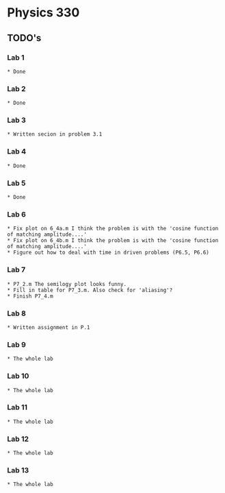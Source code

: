 
# Physics 330 #

## TODO's ##


### Lab 1

	* Done

### Lab 2 ###

	* Done

### Lab 3 ###

	* Written secion in problem 3.1

### Lab 4 ###

	* Done

### Lab 5 ###

	* Done

### Lab 6 ###

	* Fix plot on 6_4a.m I think the problem is with the 'cosine function of matching amplitude....'
	* Fix plot on 6_4b.m I think the problem is with the 'cosine function of matching amplitude....'
	* Figure out how to deal with time in driven problems (P6.5, P6.6)

### Lab 7 ###

	* P7_2.m The semilogy plot looks funny.
	* Fill in table for P7_3.m. Also check for 'aliasing'?
	* Finish P7_4.m

### Lab 8 ###

	* Written assignment in P.1 

### Lab 9 ###

	* The whole lab

### Lab 10 ###

	* The whole lab

### Lab 11 ###

	* The whole lab

### Lab 12 ###

	* The whole lab

### Lab 13 ###

	* The whole lab
